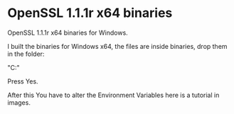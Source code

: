 # OpenSSL 1.1.1r x64 binaries

OpenSSL 1.1.1r x64 binaries for Windows.

I built the binaries for Windows x64, the files are inside binaries, drop them in the folder:

"C:\"

Press Yes.

After this You have to alter the Environment Variables here is a tutorial in images.

